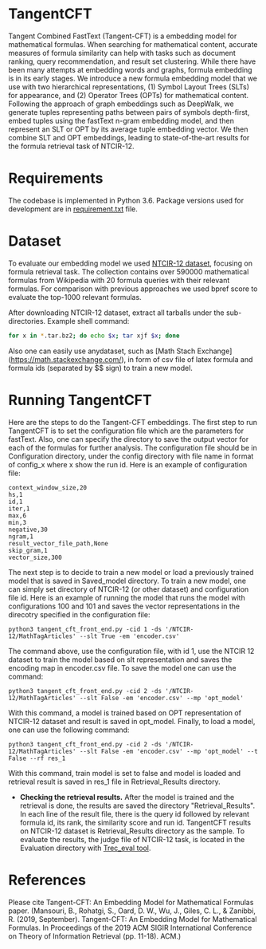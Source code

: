 # TangentCFT
Tangent Combined FastText (Tangent-CFT) is a embedding model for mathematical formulas. When searching for mathematical content, accurate measures of formula similarity can help with tasks such as document ranking, query recommendation, and result set clustering. While there have been many attempts at embedding words and graphs, formula embedding is in its early stages. 
We introduce a new formula embedding model that we use with two hierarchical representations, (1) Symbol Layout Trees (SLTs) for appearance, and (2) Operator Trees (OPTs) for mathematical content. Following the approach of graph embeddings such as DeepWalk, we generate tuples representing paths between pairs of symbols depth-first, embed tuples using the fastText n-gram embedding model, and then represent an SLT or OPT by its average tuple embedding vector. We then combine SLT and OPT embeddings, leading to state-of-the-art results for the formula retrieval task of NTCIR-12.

# Requirements
The codebase is implemented in Python 3.6. Package versions used for development are in [requirement.txt](https://github.com/BehroozMansouri/TangentCFT/blob/master/requirements.txt) file.

# Dataset
To evaluate our embedding model we used [NTCIR-12 dataset](https://www.cs.rit.edu/~rlaz/NTCIR-12_MathIR_Wikipedia_Corpus.zip), focusing on formula retrieval task. The collection contains over 590000 mathematical formulas from Wikipedia with 20 formula queries with their relevant formulas. For comparison with previous approaches we used bpref score to evaluate the top-1000 relevant formulas.

After downloading NTCIR-12 dataset, extract all tarballs under the sub-directories. Example shell command:
```sh
for x in *.tar.bz2; do echo $x; tar xjf $x; done
```

Also one can easily use anydataset, such as [Math Stach Exchange] (https://math.stackexchange.com/), in form of csv file of latex formula and formula ids (separated by $$ sign) to train a new model. 

# Running TangentCFT
Here are the steps to do the Tangent-CFT embeddings. 
The first step to run TangentCFT is to set the configuration file which are the parameters for fastText. Also, one can specify the directory to save the output vector for each of the formulas for further analysis. The configuration file should be in Configuration directory, under the config directory with file name in format of config_x where x show the run id. Here is an example of configuration file:
```
context_window_size,20
hs,1
id,1
iter,1
max,6
min,3
negative,30
ngram,1
result_vector_file_path,None
skip_gram,1
vector_size,300

```
The next step is to decide to train a new model or load a previously trained model that is saved in Saved_model directory. To train a new model, one can simply set directory of NTCIR-12 (or other dataset) and configuration file id. Here is an example of running the model that runs the model with configurations 100 and 101 and saves the vector representations in the direcotry specified in the configuration file:
```
python3 tangent_cft_front_end.py -cid 1 -ds '/NTCIR-12/MathTagArticles' --slt True -em 'encoder.csv'
```
The command above, use the configuration file, with id 1, use the NTCIR 12 dataset to train the model based on slt representation and saves the encoding map in encoder.csv file. To save the model one can use the command:
```
python3 tangent_cft_front_end.py -cid 2 -ds '/NTCIR-12/MathTagArticles' --slt False -em 'encoder.csv' --mp 'opt_model' 
```
With this command, a model is trained based on OPT representation of NTCIR-12 dataset and result is saved in opt_model. Finally, to load a model, one can use the following command:
```
python3 tangent_cft_front_end.py -cid 2 -ds '/NTCIR-12/MathTagArticles' --slt False -em 'encoder.csv' --mp 'opt_model' --t False --rf res_1
```
With this command, train model is set to false and model is loaded and retrieval result is saved in res_1 file in Retrieval_Results directory.

* **Checking the retrieval results.** After the model is trained and the retrieval is done, the results are saved the directory "Retrieval_Results". In each line of the result file, there is the query id followed by relevant formula id, its rank, the similarity score and run id. TangentCFT results on NTCIR-12 dataset is Retrieval_Results directory as the sample. To evaluate the results, the judge file of NTCIR-12 task, is located in the Evaluation directory with [Trec_eval tool](https://trec.nist.gov/trec_eval/). 

# References
Please cite Tangent-CFT: An Embedding Model for Mathematical Formulas paper. (Mansouri, B., Rohatgi, S., Oard, D. W., Wu, J., Giles, C. L., & Zanibbi, R. (2019, September). Tangent-CFT: An Embedding Model for Mathematical Formulas. In Proceedings of the 2019 ACM SIGIR International Conference on Theory of Information Retrieval (pp. 11-18). ACM.)
